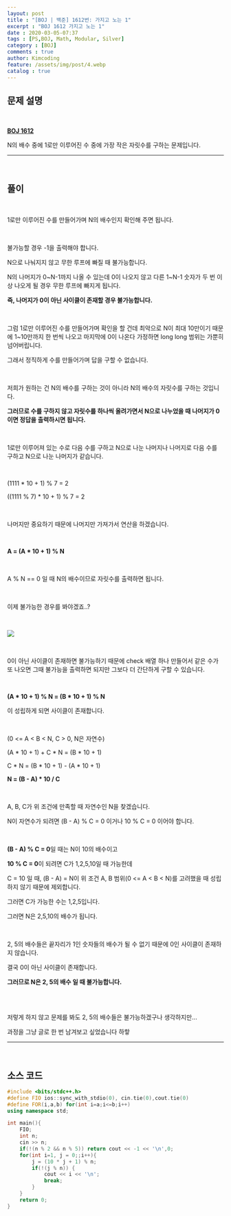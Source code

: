 ```yaml
---
layout: post
title : "[BOJ | 백준] 1612번: 가지고 노는 1"
excerpt : "BOJ 1612 가지고 노는 1"
date : 2020-03-05-07:37
tags : [PS,BOJ, Math, Modular, Silver]
category : [BOJ]
comments : true
author: Kimcoding
feature: /assets/img/post/4.webp
catalog : true
---
```


## 문제 설명

<br/>

**[BOJ 1612](https://www.acmicpc.net/problem/1612)**


N의 배수 중에 1로만 이루어진 수 중에 가장 작은 자릿수를 구하는 문제입니다.

---
<br/>

## 풀이

<br/>

1로만 이루어진 수를 만들어가며 N의 배수인지 확인해 주면 됩니다.

<br/>

불가능할 경우 -1을 출력해야 합니다.

N으로 나눠지지 않고 무한 루프에 빠질 때 불가능합니다.

N의 나머지가 0~N-1까지 나올 수 있는데 0이 나오지 않고
다른 1~N-1 숫자가 두 번 이상 나오게 될 경우 무한 루프에 빠지게 됩니다.

**즉, 나머지가 0이 아닌 사이클이 존재할 경우 불가능합니다.**

<br/>

그럼 1로만 이루어진 수를 만들어가며 확인을 할 건데
최악으로 N이 최대 10만이기 때문에 1~10만까지 한 번씩 나오고 마지막에 0이 나온다 가정하면
long long 범위는 가뿐히 넘어버립니다.

그래서 정직하게 수를 만들어가며 답을 구할 수 없습니다.

<br/>

저희가 원하는 건 N의 배수를 구하는 것이 아니라
N의 배수의 자릿수를 구하는 것입니다.

**그러므로 수를 구하지 않고 자릿수를 하나씩 올려가면서 N으로 나누었을 때 나머지가 0이면 정답을 출력하시면 됩니다.**

<br/>

1로만 이루어져 있는 수로 다음 수를 구하고 N으로 나눈 나머지나
나머지로 다음 수를 구하고 N으로 나눈 나머지가 같습니다.

<br/>

(1111 * 10 + 1) % 7 = 2

((1111 % 7) * 10 + 1) % 7 = 2

<br/>

나머지만 중요하기 때문에 나머지만 가져가서 연산을 하겠습니다.

<br/>

**A = (A \* 10 + 1) % N**

<br/>

A % N == 0 일 때 N의 배수이므로 자릿수를 출력하면 됩니다.

<br/>

이제 불가능한 경우를 봐야겠죠..?

<br/>

![](https://media.giphy.com/media/3oz8xVvbfTOntKLtx6/giphy.gif)

<br/>

0이 아닌 사이클이 존재하면 불가능하기 때문에 check 배열 하나 만들어서 같은 수가 또 나오면 그때 불가능을 출력하면 되지만 그보다 더 간단하게 구할 수 있습니다.

<br/>

**(A \* 10 + 1) % N = (B \* 10 + 1) % N**

이 성립하게 되면 사이클이 존재합니다.

<br/>

(0 <= A < B < N, C > 0, N은 자연수)

(A * 10 + 1) + C * N = (B * 10 + 1)

C * N = (B * 10 + 1) - (A * 10 + 1)

**N = (B - A) \* 10 / C**

<br/>

A, B, C가 위 조건에 만족할 때 자연수인 N을 찾겠습니다.

N이 자연수가 되려면
(B - A) % C = 0 이거나 10 % C = 0 이어야 합니다.

<br/>

**(B - A) % C = 0**일 때는 N이 10의 배수이고

**10 % C = 0**이 되려면 C가 1,2,5,10일 때 가능한데

C = 10 일 때, (B - A) = N이 위 조건 A, B 범위(0 <= A < B < N)를 고려했을 때 성립하지 않기 때문에 제외합니다.

그러면 C가 가능한 수는 1,2,5입니다.

그러면 N은 2,5,10의 배수가 됩니다.

<br/>

2, 5의 배수들은 끝자리가 1인 숫자들의 배수가 될 수 없기 때문에 0인 사이클이 존재하지 않습니다.

결국 0이 아닌 사이클이 존재합니다.



**그러므로 N은 2, 5의 배수 일 때 불가능합니다.**

<br/><br/>



저렇게 하지 않고 문제를 봐도 2, 5의 배수들은 불가능하겠구나 생각하지만...

과정을 그냥 글로 한 번 남겨보고 싶었습니다 하핳

---

<br/>



## <i class="fa fa-code"></i> 소스 코드

```cpp
#include <bits/stdc++.h>
#define FIO ios::sync_with_stdio(0), cin.tie(0),cout.tie(0)
#define FOR(i,a,b) for(int i=a;i<=b;i++)
using namespace std;

int main(){
    FIO;
    int n;
    cin >> n;
    if(!(n % 2 && n % 5)) return cout << -1 << '\n',0;
    for(int i=1, j = 0;;i++){
        j = (10 * j + 1) % n;
        if(!(j % n)) {
            cout << i << '\n';
            break;
        }
    }
    return 0;
}
```

